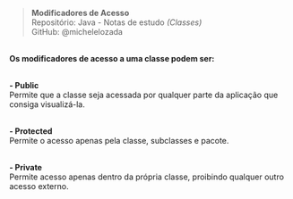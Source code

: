 > **Modificadores de Acesso**     
> Repositório: Java - Notas de estudo *(Classes)*  
> GitHub: @michelelozada
&nbsp;
     
&nbsp;  
**Os modificadores de acesso a uma classe podem ser:**  
&nbsp;     

**- Public**       
 Permite que a classe seja acessada por qualquer parte da aplicação que consiga visualizá-la.  
&nbsp;     

**- Protected**       
Permite o acesso apenas pela classe, subclasses e pacote.  
&nbsp;     

**- Private**       
Permite acesso apenas dentro da própria classe, proibindo qualquer outro acesso externo.